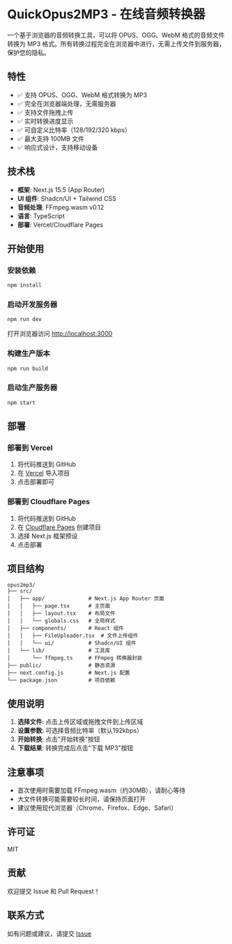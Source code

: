 # QuickOpus2MP3 - 在线音频转换器

一个基于浏览器的音频转换工具，可以将 OPUS、OGG、WebM 格式的音频文件转换为 MP3 格式。所有转换过程完全在浏览器中进行，无需上传文件到服务器，保护您的隐私。

## 特性

- ✅ 支持 OPUS、OGG、WebM 格式转换为 MP3
- ✅ 完全在浏览器端处理，无需服务器
- ✅ 支持文件拖拽上传
- ✅ 实时转换进度显示
- ✅ 可自定义比特率（128/192/320 kbps）
- ✅ 最大支持 100MB 文件
- ✅ 响应式设计，支持移动设备

## 技术栈

- **框架**: Next.js 15.5 (App Router)
- **UI 组件**: Shadcn/UI + Tailwind CSS
- **音频处理**: FFmpeg.wasm v0.12
- **语言**: TypeScript
- **部署**: Vercel/Cloudflare Pages

## 开始使用

### 安装依赖

```bash
npm install
```

### 启动开发服务器

```bash
npm run dev
```

打开浏览器访问 [http://localhost:3000](http://localhost:3000)

### 构建生产版本

```bash
npm run build
```

### 启动生产服务器

```bash
npm start
```

## 部署

### 部署到 Vercel

1. 将代码推送到 GitHub
2. 在 [Vercel](https://vercel.com) 导入项目
3. 点击部署即可

### 部署到 Cloudflare Pages

1. 将代码推送到 GitHub
2. 在 [Cloudflare Pages](https://pages.cloudflare.com) 创建项目
3. 选择 Next.js 框架预设
4. 点击部署

## 项目结构

```
opus2mp3/
├── src/
│   ├── app/              # Next.js App Router 页面
│   │   ├── page.tsx      # 主页面
│   │   ├── layout.tsx    # 布局文件
│   │   └── globals.css   # 全局样式
│   ├── components/       # React 组件
│   │   ├── FileUploader.tsx  # 文件上传组件
│   │   └── ui/           # Shadcn/UI 组件
│   └── lib/              # 工具库
│       └── ffmpeg.ts     # FFmpeg 转换器封装
├── public/               # 静态资源
├── next.config.js        # Next.js 配置
└── package.json          # 项目依赖
```

## 使用说明

1. **选择文件**: 点击上传区域或拖拽文件到上传区域
2. **设置参数**: 可选择音频比特率（默认192kbps）
3. **开始转换**: 点击"开始转换"按钮
4. **下载结果**: 转换完成后点击"下载 MP3"按钮

## 注意事项

- 首次使用时需要加载 FFmpeg.wasm（约30MB），请耐心等待
- 大文件转换可能需要较长时间，请保持页面打开
- 建议使用现代浏览器（Chrome、Firefox、Edge、Safari）

## 许可证

MIT

## 贡献

欢迎提交 Issue 和 Pull Request！

## 联系方式

如有问题或建议，请提交 [Issue](https://github.com/yourusername/quickopus2mp3/issues)